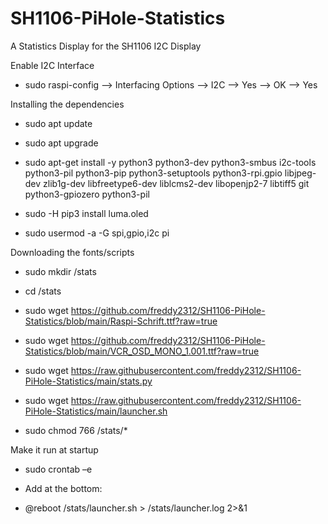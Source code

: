 # SH1106-PiHole-Statistics
A Statistics Display for the SH1106 I2C Display


Enable I2C Interface
- sudo raspi-config --> Interfacing Options --> I2C --> Yes --> OK --> Yes
 

Installing the dependencies 
- sudo apt update
- sudo apt upgrade

- sudo apt-get install -y python3 python3-dev python3-smbus i2c-tools python3-pil python3-pip python3-setuptools python3-rpi.gpio libjpeg-dev zlib1g-dev libfreetype6-dev liblcms2-dev libopenjp2-7 libtiff5 git python3-gpiozero python3-pil
- sudo -H pip3 install luma.oled
- sudo usermod -a -G spi,gpio,i2c pi

Downloading the fonts/scripts
- sudo mkdir /stats
- cd /stats 

- sudo wget https://github.com/freddy2312/SH1106-PiHole-Statistics/blob/main/Raspi-Schrift.ttf?raw=true

- sudo wget https://github.com/freddy2312/SH1106-PiHole-Statistics/blob/main/VCR_OSD_MONO_1.001.ttf?raw=true

- sudo wget https://raw.githubusercontent.com/freddy2312/SH1106-PiHole-Statistics/main/stats.py

- sudo wget https://raw.githubusercontent.com/freddy2312/SH1106-PiHole-Statistics/main/launcher.sh
 
- sudo chmod 766 /stats/*

Make it run at startup
- sudo crontab –e

- Add at the bottom:
- @reboot /stats/launcher.sh > /stats/launcher.log 2>&1

